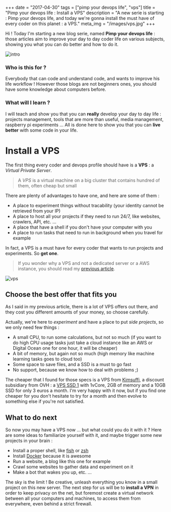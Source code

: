+++
date = "2017-04-30"
tags = ["pimp your devops life", "vps"]
title = "Pimp your devops life : Install a VPS"
description = "A new serie is starting : Pimp your devops life, and today we're gonna install the must have of every coder on this planet : a VPS."
meta_img = "/images/vps.jpg"
+++

Hi ! Today I'm starting a new blog serie, named **Pimp your devops life** : those articles aim to improve your day to day coder life on various subjects, showing you what you can do better and how to do it.

![intro](/images/pimp/intro.jpg)

### Who is this for ?

Everybody that can code and understand code, and wants to improve his life workflow ! However those blogs are not beginners ones, you should have some knowledge about computers before.

### What will I learn ?

I will teach and show you that you can **really** develop your day to day life : projects management, tools that are more than useful, media management, raspberry pi experiments ... All is done here to show you that you can **live better** with some code in your life.

# Install a VPS

The first thing every coder and devops profile should have is a **VPS** : a *Virtual Private Server*.

> A *VPS* is a virtual machine on a big cluster that contains hundred of them, often cheap but small

There are plenty of advantages to have one, and here are some of them :

* A place to experiment things without tracability (your identity cannot be retrieved from your IP)
* A place to host all your projects if they need to run 24/7, like websites, crawlers, API, etc. ...
* A place that have a shell if you don't have your computer with you
* A place to run tasks that need to run in background when you travel for example

In fact, a VPS is a must have for every coder that wants to run projects and experiments. So **get one**.

> If you wonder why a VPS and not a dedicated server or a AWS instance, you should read my [previous article](https://kodewolf.com/blog/what-to-choose-between-dedicated-servers-vps-and-cloud-offers-/).

![vps](/images/pimp/vps.jpg)

## Choose the best offer that fits you

As I said in my previous article, there is a lot of VPS offers out there, and they cost you different amounts of your money, so choose carefully.

Actually, we're here to *experiment* and have a place to put *side projects*, so we only need few things :

* A small CPU, to run some calculations, but not so much (if you want to do high CPU usage tasks just take a cloud instance like an AWS or Digital Ocean one for one hour, it will be cheaper)
* A bit of memory, but again not so much (high memory like machine learning tasks goes to cloud too)
* Some space to save files, and a SSD is a must to go fast
* No support, because we know how to deal with problems ;)

The cheaper that I found for those specs is a VPS from [Kimsuffi](https://www.kimsufi.com), a discount subsidiary from OVH : a [VPS SSD 1](https://www.kimsufi.com/fr/vps-ssd.xml) with 1vCore, 2GB of memory and a 10GB SSD for only 3 euros a month. I'm very happy with it now, but if you find one cheaper for you don't hesitate to try for a month and then evolve to something else if you're not satisfied.

## What to do next

So now you may have a VPS now ... but what could you do it with it ? Here are some ideas to familiarize yourself with it, and maybe trigger some new projects in your brain :

* Install a proper shell, like [fish](http://fishshell.com/) or [zsh](http://www.zsh.org/)
* Install [Docker](http://docker.io) because it is awesome
* Run a website, a blog like this one for example
* Crawl some websites to gather data and experiment on it
* Make a bot that wakes you up, etc. ...

The sky is the limit ! Be creative, unleash everything you know in a small project on this new server. The next step for us will be to **install a VPN** in order to keep privacy on the net, but foremost create a virtual network between all your computers and machines, to access them from everywhere, even behind a strict firewall.